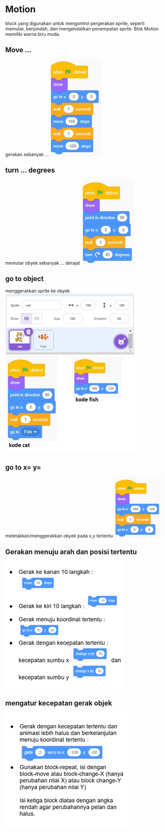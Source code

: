# Motion
block yang digunakan untuk mengontrol pergerakan sprite, seperti memutar, berpindah, dan mengendalikan penempatan sprite. Blok Motion memiliki warna biru muda. 
## Move ...
gerakan sebanyak ...
![](move.png)
## turn ... degrees
memutar obyek sebanyak ... derajat
![](turn.png)
## go to object
menggerakkan sprite ke obyek
![](go-to-object.png)
## go to x= y=
meletakkan/menggerakkan obyek pada x,y tertentu
![](go-to-xy.png)
## Gerakan menuju arah dan posisi tertentu
![](arah-tujuan.png)
## mengatur kecepatan gerak objek
![](kecepatan-gerak.png)
